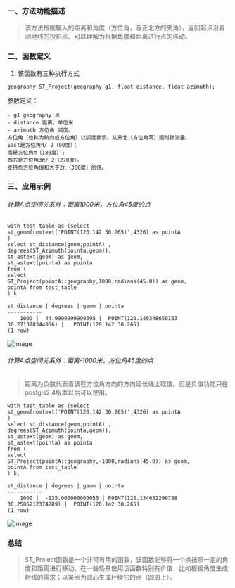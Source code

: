 ### 一、方法功能描述
> 该方法根据输入的距离和角度（方位角，与正北方的夹角），返回起点沿着测地线的投影点。可以理解为根据角度和距离进行点的移动。
### 二、函数定义
1. 该函数有三种执行方式
```
geography ST_Project(geography g1, float distance, float azimuth);
```
参数定义：
```
- g1 geography 点
- distance 距离，单位米
- azimuth 方位角 弧度。
方位角（也称为航向或方位角）以弧度表示。从真北（方位角零）顺时针测量。
East是方位角π/ 2（90度）；
南是方位角π（180度）; 
西方是方位角3π/ 2（270度）。
支持负方位角值和大于2π（360度）的值。
```

### 三、应用示例

###### 计算A点空间关系外：距离1000米，方位角45度的点

```
with test_table as (select 
st_geomfromtext('POINT(120.142 30.265)',4326) as pointA
)
select st_distance(geom,pointA) , 
degrees(ST_Azimuth(pointa,geom)),
st_astext(geom) as geom,
st_astext(pointa) as pointa
from (
select 
ST_Project(pointA::geography,1000,radians(45.0)) as geom,
pointA from test_table
) k

st_distance | degrees | geom | pointa
-----------
    1000 |	44.9999999999595 |	POINT(120.149348650153 30.271378344056) |	POINT(120.142 30.265)
(1 row)
```
![image]({{book.service}}/images/Measurement/ST_Project1.png)

###### 计算A点空间关系外：距离-1000米，方位角45度的点
> 距离为负数代表着该在方位角方向的方向延长线上取值。但是负值功能只在postgis2.4版本以后可以使用。

```
with test_table as (select 
st_geomfromtext('POINT(120.142 30.265)',4326) as pointA
)
select st_distance(geom,pointA) , 
degrees(ST_Azimuth(pointa,geom)),
st_astext(geom) as geom,
st_astext(pointa) as pointa
from (
select 
ST_Project(pointA::geography,-1000,radians(45.0)) as geom,
pointA from test_table
) k;

st_distance | degrees | geom | pointa
-----------
    1000 |	-135.000000000055 |	POINT(120.134652299788 30.2586212374289) |	POINT(120.142 30.265)
(1 row)
```
![image]({{book.service}}/images/Measurement/ST_Project2.png)


### 总结
> ST_Project函数是一个非常有用的函数，该函数能够将一个点按照一定的角度和距离进行移动。在一些场景使用该函数特别有价值，比如根据角度生成射线的需求；以某点为圆心生成环绕它的点（圆周上）。